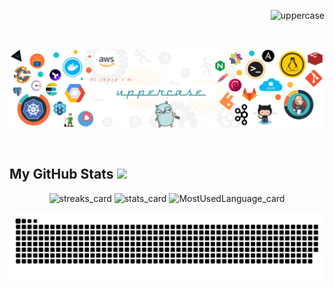 <p align="right"> <img src="https://komarev.com/ghpvc/?username=uppercasee&color=fe428e" alt="uppercase"> </p>

<br>
<!-- Banner from https://github.com/kha7iq -->
<p align="center">
  <img src="/Assets/banner_text.png" alt="Introduction Banner.." style="text-align: center; margin-bottom: 30px;" />
</p>

 ##  My GitHub Stats <img src = "https://i.pinimg.com/originals/65/c4/f4/65c4f452571be1261e9c623f7da488ac.gif" width = 32px> 

<p align="center">
  <img alt="streaks_card" height="auto" width="48%" src="https://github-readme-streak-stats.herokuapp.com/?user=uppercasee&theme=radical">
  <img alt="stats_card" height="auto" width="48%" src="https://github-readme-stats-sigma-five.vercel.app/api?username=uppercasee&count_private=true&theme=radical&show_icons=true" />
  <img alt="MostUsedLanguage_card" height="auto" width="50%" src ="https://github-readme-stats.vercel.app/api/top-langs/?username=uppercasee&layout=compact&hide_border=true&theme=radical&langs_count=4&hide=jupyter%20notebook,tex,css,php">
</p>
<p align="center">
  <img src="https://github.com/uppercasee/uppercasee/raw/output/github-contribution-grid-snake.svg" align="center" alt="snake"></center>
</p>

<!-- ## 🎧 listening to: -->
<!-- <p align="center">

  ![Spotify](https://spotify-github-profile.vercel.app/api/view.svg?uid=g8tveadcopoan4zub26am8xyy&cover_image=true&theme=novatorem&bar_color=53b14f&bar_color_cover=true) -->
<!-- </p> -->
